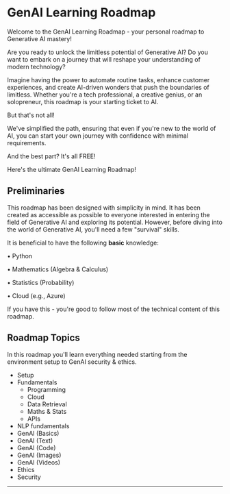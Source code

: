 # GenAI Learning Roadmap

Welcome to the GenAI Learning Roadmap - your personal roadmap to Generative AI mastery!

Are you ready to unlock the limitless potential of Generative AI? Do you want to embark on a journey that will reshape your understanding of modern technology? 

Imagine having the power to automate routine tasks, enhance customer experiences, and create AI-driven wonders that push the boundaries of limitless. Whether you're a tech professional, a creative genius, or an solopreneur, this roadmap is your starting ticket to AI.

But that's not all! 

We've simplified the path, ensuring that even if you're new to the world of AI, you can start your own journey with confidence with minimal requirements. 

And the best part? It's all FREE!

Here's the ultimate GenAI Learning Roadmap!


## Preliminaries
This roadmap has been designed with simplicity in mind. It has been created as accessible as possible to everyone interested in entering the field of Generative AI and exploring its potential. However, before diving into the world of Generative AI, you'll need a few "survival" skills.

It is beneficial to have the following **basic** knowledge: 

• Python

• Mathematics (Algebra & Calculus)

• Statistics (Probability)

• Cloud (e.g., Azure)

If you have this - you're good to follow most of the technical content of this roadmap.

## Roadmap Topics
In this roadmap you'll learn everything needed starting from the environment setup to GenAI security & ethics.

- Setup
- Fundamentals
    - Programming
    - Cloud
    - Data Retrieval
    - Maths & Stats
    - APIs
- NLP fundamentals
- GenAI (Basics)
- GenAI (Text)
- GenAI (Code)
- GenAI (Images)
- GenAI (Videos)
- Ethics
- Security

<!-- ToDo: Update before publishing -->


---------------------

